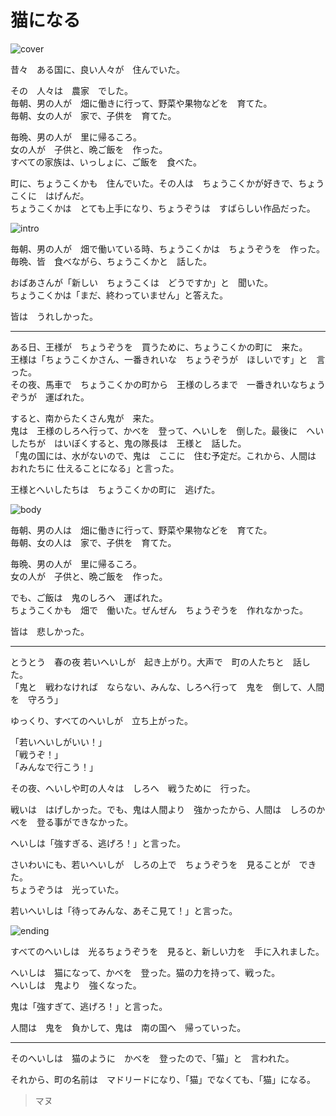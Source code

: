 
# 猫になる

![cover](https://raw.githubusercontent.com/manutero/Japanese/master/A2-2/Redacciones/img/0_cover.jpg)

昔々　ある国に、良い人々が　住んでいた。

その　人々は　農家　でした。</br>
毎朝、男の人が　畑に働きに行って、野菜や果物などを　育てた。</br>
毎朝、女の人が　家で、子供を　育てた。

毎晩、男の人が　里に帰るころ。</br>
女の人が　子供と、晩ご飯を　作った。</br>
すべての家族は、いっしょに、ご飯を　食べた。

町に、ちょうこくかも　住んでいた。その人は　ちょうこくかが好きで、ちょうこくに　はげんだ。</br>
ちょうこくかは　とても上手になり、ちょうぞうは　すばらしい作品だった。

![intro](https://raw.githubusercontent.com/manutero/Japanese/master/A2-2/Redacciones/img/1_intro.jpg)

毎朝、男の人が　畑で働いている時、ちょうこくかは　ちょうぞうを　作った。</br>
毎晩、皆　食べながら、ちょうこくかと　話した。

おばあさんが「新しい　ちょうこくは　どうですか」と　聞いた。</br>
ちょうこくかは「まだ、終わっていません」と答えた。

皆は　うれしかった。

***

ある日、王様が　ちょうぞうを　買うために、ちょうこくかの町に　来た。</br>
王様は「ちょうこくかさん、一番きれいな　ちょうぞうが　ほしいです」と　言った。</br>
その夜、馬車で　ちょうこくかの町から　王様のしろまで　一番きれいなちょうぞうが　運ばれた。

すると、南からたくさん鬼が　来た。</br>
鬼は　王様のしろへ行って、かべを　登って、へいしを　倒した。最後に　へいしたちが　はいぼくすると、鬼の隊長は　王様と　話した。</br>
「鬼の国には、水がないので、鬼は　ここに　住む予定だ。これから、人間は　おれたちに 仕えることになる」と言った。

王様とへいしたちは　ちょうこくかの町に　逃げた。

![body](https://raw.githubusercontent.com/manutero/Japanese/master/A2-2/Redacciones/img/2_body.jpg)

毎朝、男の人は　畑に働きに行って、野菜や果物などを　育てた。</br>
毎朝、女の人は　家で、子供を　育てた。

毎晩、男の人が　里に帰るころ。</br>
女の人が　子供と、晩ご飯を　作った。

でも、ご飯は　鬼のしろへ　運ばれた。</br>
ちょうこくかも　畑で　働いた。ぜんぜん　ちょうぞうを　作れなかった。

皆は　悲しかった。

***

とうとう　春の夜 若いへいしが　起き上がり。大声で　町の人たちと　話した。</br>
「鬼と　戦わなければ　ならない、みんな、しろへ行って　鬼を　倒して、人間を　守ろう」

ゆっくり、すべてのへいしが　立ち上がった。

「若いへいしがいい！」</br>
「戦うぞ！」</br>
「みんなで行こう！」

その夜、へいしや町の人々は　しろへ　戦うために　行った。

戦いは　はげしかった。でも、鬼は人間より　強かったから、人間は　しろのかべを　登る事ができなかった。

へいしは「強すぎる、逃げろ！」と言った。

さいわいにも、若いへいしが　しろの上で　ちょうぞうを　見ることが　できた。</br>
ちょうぞうは　光っていた。

若いへいしは「待ってみんな、あそこ見て！」と言った。

![ending](https://raw.githubusercontent.com/manutero/Japanese/master/A2-2/Redacciones/img/3_ending.jpg)

すべてのへいしは　光るちょうぞうを　見ると、新しい力を　手に入れました。

へいしは　猫になって、かべを　登った。猫の力を持って、戦った。</br>
へいしは　鬼より　強くなった。

鬼は「強すぎて、逃げろ！」と言った。

人間は　鬼を　負かして、鬼は　南の国へ　帰っていった。

***

そのへいしは　猫のように　かべを　登ったので、「猫」と　言われた。</br>

それから、町の名前は　マドリードになり、「猫」でなくても、「猫」になる。

> マヌ

